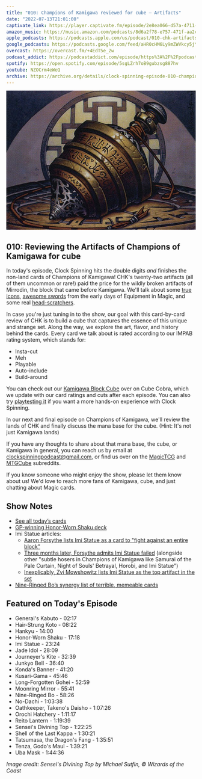```yaml
---
title: "010: Champions of Kamigawa reviewed for cube — Artifacts"
date: "2022-07-13T21:01:00"
captivate_link: https://player.captivate.fm/episode/2e8ea066-d57a-4711-8c0f-7f86fd693395/
amazon_music: https://music.amazon.com/podcasts/8d6a2f78-e757-471f-aa2c-47afe84c72db/episodes/c9b46b3a-2527-4269-a144-0fab6ee3b79e/clock-spinning-010-chk-artifacts-review-champions-of-kamigawa
apple_podcasts: https://podcasts.apple.com/us/podcast/010-chk-artifacts-review-champions-of-kamigawa/id1611106302?i=1000569864048
google_podcasts: https://podcasts.google.com/feed/aHR0cHM6Ly9mZWVkcy5jYXB0aXZhdGUuZm0vY2xvY2stc3Bpbm5pbmcv/episode/MmU4ZWEwNjYtZDU3YS00NzExLThjMGYtN2Y4NmZkNjkzMzk1?sa=X&ved=0CAUQkfYCahcKEwiQic3p3ff4AhUAAAAAHQAAAAAQAQ
overcast: https://overcast.fm/+4EdT5e_2w
podcast_addict: https://podcastaddict.com/episode/https%3A%2F%2Fpodcasts.captivate.fm%2Fmedia%2F7bd1c8d8-6ede-4e52-8292-f563139b7630%2FClock-20Spinning-20Episode-20010-20-20Champions-20of-20Kamigawa-converted.mp3&podcastId=3861161
spotify: https://open.spotify.com/episode/5sgLZrh7oB9gubzsg887hv
youtube: NZOCrm4eWeQ
archive: https://archive.org/details/clock-spinning-episode-010-champions-of-kamigawa-artifacts
---
```


![Sensei's Divining Top](./senseis-divining-top.jpg)

## 010: Reviewing the Artifacts of Champions of Kamigawa for cube

In today's episode, Clock Spinning hits the double digits *and* finishes the non-land cards of Champions of Kamigawa! CHK's twenty-two artifacts (all of them uncommon or rare!) paid the price for the wildly broken artifacts of Mirrodin, the block that came before Kamigawa. We'll talk about some [true icons](https://scryfall.com/card/chk/268/senseis-divining-top), [awesome swords](https://scryfall.com/card/chk/270/tatsumasa-the-dragons-fang) from the early days of Equipment in Magic, and some real [head-scratchers](https://scryfall.com/card/chk/269/shell-of-the-last-kappa).

In case you're just tuning in to the show, our goal with this card-by-card review of CHK is to build a cube that captures the essence of this unique and strange set. Along the way, we explore the art, flavor, and history behind the cards. Every card we talk about is rated according to our IMPAB rating system, which stands for:

 - Insta-cut
 - Meh
 - Playable
 - Auto-include
 - Build-around

You can check out our [Kamigawa Block Cube](https://cubecobra.com/cube/overview/clock-spinning-chk) over on Cube Cobra, which we update with our card ratings and cuts after each episode. You can also try [playtesting it](https://cubecobra.com/cube/playtest/clock-spinning-chk) if you want a more hands-on experience with Clock Spinning.

In our next and final episode on Champions of Kamigawa, we'll review the lands of CHK and finally discuss the mana base for the cube. (Hint: It's not just Kamigawa lands)

If you have any thoughts to share about that mana base, the cube, or Kamigawa in general, you can reach us by email at clockspinningpodcast@gmail.com, or find us over on the [MagicTCG](https://www.reddit.com/r/magicTCG/) and [MTGCube](https://www.reddit.com/r/mtgcube/) subreddits.

If you know someone who might enjoy the show, please let them know about us! We'd love to reach more fans of Kamigawa, cube, and just chatting about Magic cards.

## Show Notes

* [See all today’s cards](https://scryfall.com/search?q=e%3Dchk+t%3Dartifact)
* [GP-winning Honor-Worn Shaku deck](https://magic.wizards.com/en/articles/archive/return-solution-2005-08-11)
* Imi Statue articles: 
    * [Aaron Forsythe lists Imi Statue as a card to "fight against an entire block"](https://magic.wizards.com/en/articles/archive/ask-wizards-november-2004-2004-11-01) 
    * [Three months later, Forsythe admits Imi Statue failed](https://magic.wizards.com/en/articles/archive/tale-two-formats-2005-02-11) (alongside other "subtle hosers in Champions of Kamigawa like Samurai of the Pale Curtain, Night of Souls' Betrayal, Horobi, and Imi Statue")
    * [Inexplicably, Zvi Mowshowitz lists Imi Statue as the top artifact in the set](https://magic.wizards.com/en/articles/archive/feature/top-50-artifacts-all-time-2005-02-28)
* [Nine-Ringed Bo’s synergy list of terrible, memeable cards](https://edhrec.com/cards/nine-ringed-bo)

## Featured on Today's Episode

* General's Kabuto - 02:17
* Hair-Strung Koto - 08:22
* Hankyu - 14:00
* Honor-Worn Shaku - 17:18
* Imi Statue - 23:24
* Jade Idol - 28:09
* Journeyer's Kite - 32:39
* Junkyo Bell - 36:40
* Konda's Banner - 41:20
* Kusari-Gama - 45:46
* Long-Forgotten Gohei - 52:59
* Moonring Mirror - 55:41
* Nine-Ringed Bo - 58:26
* No-Dachi - 1:03:38
* Oathkeeper, Takeno's Daisho - 1:07:26
* Orochi Hatchery - 1:11:17
* Reito Lantern - 1:19:39
* Sensei's Divining Top - 1:22:25
* Shell of the Last Kappa - 1:30:21
* Tatsumasa, the Dragon's Fang - 1:35:51
* Tenza, Godo's Maul - 1:39:21
* Uba Mask - 1:44:36

_Image credit: Sensei's Divining Top by Michael Sutfin, © Wizards of the Coast_
